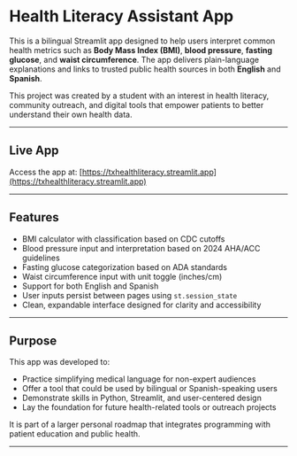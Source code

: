 # Health Literacy Assistant App

This is a bilingual Streamlit app designed to help users interpret common health metrics such as **Body Mass Index (BMI)**, **blood pressure**, **fasting glucose**, and **waist circumference**. The app delivers plain-language explanations and links to trusted public health sources in both **English** and **Spanish**.

This project was created by a student with an interest in health literacy, community outreach, and digital tools that empower patients to better understand their own health data.

---

## Live App

Access the app at: [https://txhealthliteracy.streamlit.app](https://txhealthliteracy.streamlit.app)

---

## Features

- BMI calculator with classification based on CDC cutoffs  
- Blood pressure input and interpretation based on 2024 AHA/ACC guidelines  
- Fasting glucose categorization based on ADA standards  
- Waist circumference input with unit toggle (inches/cm)  
- Support for both English and Spanish  
- User inputs persist between pages using `st.session_state`  
- Clean, expandable interface designed for clarity and accessibility

---

## Purpose

This app was developed to:

- Practice simplifying medical language for non-expert audiences  
- Offer a tool that could be used by bilingual or Spanish-speaking users  
- Demonstrate skills in Python, Streamlit, and user-centered design  
- Lay the foundation for future health-related tools or outreach projects

It is part of a larger personal roadmap that integrates programming with patient education and public health.

---
